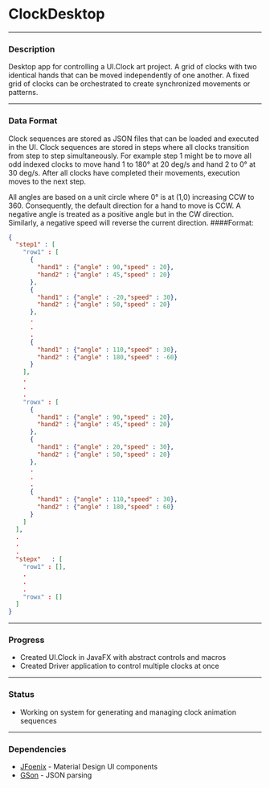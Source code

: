 # ClockDesktop
***
### Description
Desktop app for controlling a UI.Clock art project. A grid of clocks with two identical hands that
can be moved independently of one another. A fixed grid of clocks can be orchestrated to create
synchronized movements or patterns.
***
### Data Format
Clock sequences are stored as JSON files that can be loaded and executed in the UI. Clock sequences are stored in steps where all clocks transition from step to step simultaneously. For example step 1 might be to move all odd indexed clocks to move hand 1 to 180&deg; at 20 deg/s and hand 2 to 0&deg; at 30 deg/s. After all clocks have completed their movements, execution moves to the next step.

All angles are based on a unit circle where 0&deg; is at (1,0) increasing CCW to 360. Consequently, the default direction for a hand to move is CCW. A negative angle is treated as a positive angle but in the CW direction. Similarly, a negative speed will reverse the current direction.
####Format:
```json
{
  "step1" : [
    "row1" : [
      {
        "hand1" : {"angle" : 90,"speed" : 20},
        "hand2" : {"angle" : 45,"speed" : 20}
      },
      {
        "hand1" : {"angle" : -20,"speed" : 30},
        "hand2" : {"angle" : 50,"speed" : 20}
      },
      .
      .
      .
      {
        "hand1" : {"angle" : 110,"speed" : 30},
        "hand2" : {"angle" : 180,"speed" : -60}
      }
    ],
    .
    .
    .
    "rowx" : [
      {
        "hand1" : {"angle" : 90,"speed" : 20},
        "hand2" : {"angle" : 45,"speed" : 20}
      },
      {
        "hand1" : {"angle" : 20,"speed" : 30},
        "hand2" : {"angle" : 50,"speed" : 20}
      },
      .
      .
      .
      {
        "hand1" : {"angle" : 110,"speed" : 30},
        "hand2" : {"angle" : 180,"speed" : 60}
      }
    ]
  ],
  .
  .
  .
  "stepx"   : [
    "row1" : [],
    .
    .
    .
    "rowx" : []
  ]      
}

```
***
### Progress
* Created UI.Clock in JavaFX with abstract controls and macros
* Created Driver application to control multiple clocks at once
***
### Status
* Working on system for generating and managing clock animation sequences
***
### Dependencies
* [JFoenix](http://www.jfoenix.com/) - Material Design UI components
* [GSon](https://github.com/google/gson) - JSON parsing